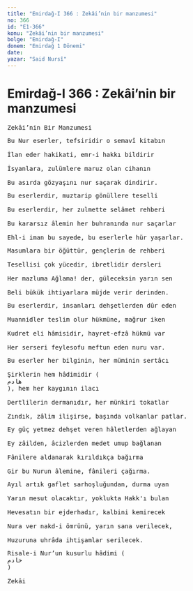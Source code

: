 ```yaml
---
title: "Emirdağ-I 366 : Zekâi’nin bir manzumesi"
no: 366
id: "E1-366"
konu: "Zekâi’nin bir manzumesi"
bolge: "Emirdağ-I"
donem: "Emirdağ 1 Dönemi"
date: 
yazar: "Said Nursî"
---
```


# Emirdağ-I 366 : Zekâi’nin bir manzumesi

<pre>
Zekâi’nin Bir Manzumesi
</pre>

<pre>
Bu Nur eserler, tefsiridir o semavî kitabın
 
İlan eder hakikati, emr-i hakkı bildirir
 
İsyanlara, zulümlere maruz olan cihanın
 
Bu asırda gözyaşını nur saçarak dindirir.
</pre>

<pre>
Bu eserlerdir, muztarip gönüllere teselli
 
Bu eserlerdir, her zulmette selâmet rehberi
 
Bu kararsız âlemin her buhranında nur saçarlar
 
Ehl-i iman bu sayede, bu eserlerle hür yaşarlar.
</pre>

<pre>
Masumlara bir öğüttür, gençlerin de rehberi
 
Tesellisi çok yücedir, ibretlidir dersleri
 
Her mazluma Ağlama! der, güleceksin yarın sen
 
Beli bükük ihtiyarlara müjde verir derinden.
</pre>

<pre>
Bu eserlerdir, insanları dehşetlerden dûr eden
 
Muannidler teslim olur hükmüne, mağrur iken
 
Kudret eli hâmisidir, hayret-efzâ hükmü var
 
Her serseri feylesofu meftun eden nuru var.
</pre>

<pre>
Bu eserler her bilginin, her müminin sertâcı
 
Şirklerin hem hâdimidir (
هادم
), hem her kaygının ilacı
 
Dertlilerin dermanıdır, her münkiri tokatlar
 
Zındık, zâlim ilişirse, başında volkanlar patlar.
</pre>

<pre>
Ey güç yetmez dehşet veren hâletlerden ağlayan
 
Ey zâilden, âcizlerden medet umup bağlanan
 
Fânilere aldanarak kırıldıkça bağırma
 
Gir bu Nurun âlemine, fânileri çağırma.
</pre>

<pre>
Ayıl artık gaflet sarhoşluğundan, durma uyan
 
Yarın mesut olacaktır, yoklukta Hakk'ı bulan
 
Hevesatın bir ejderhadır, kalbini kemirecek
 
Nura ver nakd-i ömrünü, yarın sana verilecek,
 
Huzuruna uhrâda ihtişamlar serilecek.
</pre>

<pre>
Risale-i Nur’un kusurlu hâdimi (
خادم
)
 
Zekâi
</pre>
